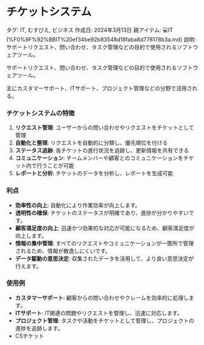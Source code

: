 # チケットシステム

タグ: IT, むすびえ, ビジネス
作成日: 2024年3月13日
親アイテム: 💻IT (%F0%9F%92%BBIT%20ef34be92b83548d18faba8d778178b3a.md)
説明: サポートリクエスト、問い合わせ、タスク管理などの目的で使用されるソフトウェアツール。

サポートリクエスト、問い合わせ、タスク管理などの目的で使用されるソフトウェアツール。

主にカスタマーサポート、ITサポート、プロジェクト管理などの分野で活用される。

### チケットシステムの特徴

1. **リクエスト管理**: ユーザーからの問い合わせやリクエストをチケットとして管理
2. **自動化と整理**: リクエストを自動的に分類し、優先順位を付ける
3. **ステータス追跡**: 各チケットの進行状況を追跡し、更新情報を共有できる
4. **コミュニケーション**: チームメンバーや顧客とのコミュニケーションをチケット内で行うことが可能
5. **レポートと分析**: チケットのデータを分析し、レポートを生成可能

### 利点

- **効率性の向上**: 自動化により作業効率が向上します。
- **透明性の確保**: チケットのステータスが明確であり、進捗が分かりやすいです。
- **顧客満足度の向上**: 迅速かつ効果的な対応が可能になるため、顧客満足度が向上します。
- **情報の集中管理**: すべてのリクエストやコミュニケーションが一箇所で管理されるため、情報が散逸しにくいです。
- **データ駆動の意思決定**: 収集されたデータを活用して、より良い意思決定が行えます。

### 使用例

- **カスタマーサポート**: 顧客からの問い合わせやクレームを効率的に処理します。
- **ITサポート**: IT関連の問題やリクエストを管理し、迅速に対応します。
- **プロジェクト管理**: タスクや活動をチケットとして管理し、プロジェクトの進捗を追跡します。
- CSチケット